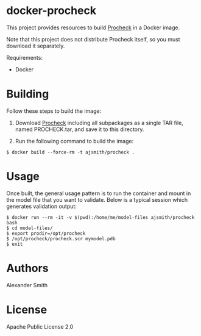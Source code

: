 # docker-procheck

This project provides resources to build
[Procheck](https://www.ebi.ac.uk/thornton-srv/software/PROCHECK/) in a
Docker image.

Note that this project does not distribute Procheck itself, so you
must download it separately.

Requirements:

- Docker


# Building

Follow these steps to build the image:

1.  Download
    [Procheck](https://www.ebi.ac.uk/thornton-srv/software/PROCHECK/)
    including all subpackages as a single TAR file, named
    PROCHECK.tar, and save it to this directory.

2.  Run the following command to build the image:

```{bash}
$ docker build --force-rm -t ajsmith/procheck .
```


# Usage

Once built, the general usage pattern is to run the container and
mount in the model file that you want to validate. Below is a typical
session which generates validation output:

```{bash}
$ docker run --rm -it -v $(pwd):/home/me/model-files ajsmith/procheck bash
$ cd model-files/
$ export prodir=/opt/procheck
$ /opt/procheck/procheck.scr mymodel.pdb
$ exit
```


# Authors

Alexander Smith


# License

Apache Public License 2.0

